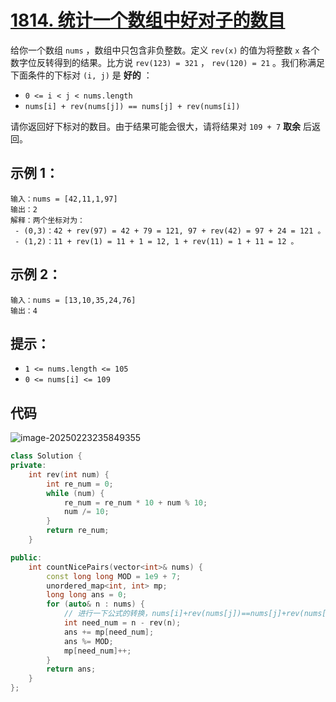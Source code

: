 # [1814. 统计一个数组中好对子的数目](https://leetcode.cn/problems/count-nice-pairs-in-an-array/)

给你一个数组 `nums` ，数组中只包含非负整数。定义 `rev(x)` 的值为将整数 `x` 各个数字位反转得到的结果。比方说 `rev(123) = 321` ， `rev(120) = 21` 。我们称满足下面条件的下标对 `(i, j)` 是 **好的** ：

- `0 <= i < j < nums.length`
- `nums[i] + rev(nums[j]) == nums[j] + rev(nums[i])`

请你返回好下标对的数目。由于结果可能会很大，请将结果对 `109 + 7` **取余** 后返回。

## **示例 1：**

```
输入：nums = [42,11,1,97]
输出：2
解释：两个坐标对为：
 - (0,3)：42 + rev(97) = 42 + 79 = 121, 97 + rev(42) = 97 + 24 = 121 。
 - (1,2)：11 + rev(1) = 11 + 1 = 12, 1 + rev(11) = 1 + 11 = 12 。
```

## **示例 2：**

```
输入：nums = [13,10,35,24,76]
输出：4
```

## **提示：**

- `1 <= nums.length <= 105`
- `0 <= nums[i] <= 109`

## 代码

![image-20250223235849355](https://gitee.com/chen-houchao/images/raw/master/img/20250223235849399.png)

```cpp
class Solution {
private:
    int rev(int num) {
        int re_num = 0;
        while (num) {
            re_num = re_num * 10 + num % 10;
            num /= 10;
        }
        return re_num;
    }

public:
    int countNicePairs(vector<int>& nums) {
        const long long MOD = 1e9 + 7;
        unordered_map<int, int> mp;
        long long ans = 0;
        for (auto& n : nums) {
            // 进行一下公式的转换，nums[i]+rev(nums[j])==nums[j]+rev(nums[i])其实也就是nums[i]-rev(nums[i])==nums[j]-rev(nums[j])
            int need_num = n - rev(n);
            ans += mp[need_num];
            ans %= MOD;
            mp[need_num]++;
        }
        return ans;
    }
};
```

